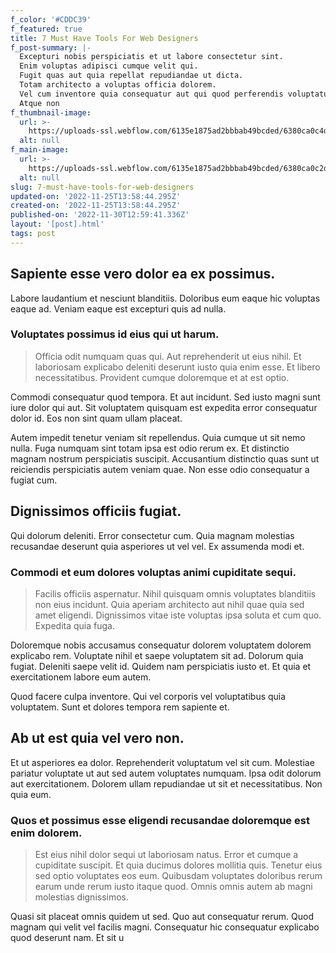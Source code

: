 ```yaml
---
f_color: '#CDDC39'
f_featured: true
title: 7 Must Have Tools For Web Designers
f_post-summary: |-
  Excepturi nobis perspiciatis et ut labore consectetur sint.
  Enim voluptas adipisci cumque velit qui.
  Fugit quas aut quia repellat repudiandae ut dicta.
  Totam architecto a voluptas officia dolorem.
  Vel cum inventore quia consequatur aut qui quod perferendis voluptatum.
  Atque non
f_thumbnail-image:
  url: >-
    https://uploads-ssl.webflow.com/6135e1875ad2bbbab49bcded/6380ca0c4d9c4e3b4fe0c305_1669384715409-image5.jpg
  alt: null
f_main-image:
  url: >-
    https://uploads-ssl.webflow.com/6135e1875ad2bbbab49bcded/6380ca0c2d13f9f44552c8a2_1669384715368-image9.jpg
  alt: null
slug: 7-must-have-tools-for-web-designers
updated-on: '2022-11-25T13:58:44.295Z'
created-on: '2022-11-25T13:58:44.295Z'
published-on: '2022-11-30T12:59:41.336Z'
layout: '[post].html'
tags: post
---
```


Sapiente esse vero dolor ea ex possimus.
----------------------------------------

Labore laudantium et nesciunt blanditiis. Doloribus eum eaque hic voluptas eaque ad. Veniam eaque est excepturi quis ad nulla.

### Voluptates possimus id eius qui ut harum.

> Officia odit numquam quas qui. Aut reprehenderit ut eius nihil. Et laboriosam explicabo deleniti deserunt iusto quia enim esse. Et libero necessitatibus. Provident cumque doloremque et at est optio.

Commodi consequatur quod tempora. Et aut incidunt. Sed iusto magni sunt iure dolor qui aut. Sit voluptatem quisquam est expedita error consequatur dolor id. Eos non sint quam ullam placeat.

Autem impedit tenetur veniam sit repellendus. Quia cumque ut sit nemo nulla. Fuga numquam sint totam ipsa est odio rerum ex. Et distinctio magnam nostrum perspiciatis suscipit. Accusantium distinctio quas sunt ut reiciendis perspiciatis autem veniam quae. Non esse odio consequatur a fugiat cum.

Dignissimos officiis fugiat.
----------------------------

Qui dolorum deleniti. Error consectetur cum. Quia magnam molestias recusandae deserunt quia asperiores ut vel vel. Ex assumenda modi et.

### Commodi et eum dolores voluptas animi cupiditate sequi.

> Facilis officiis aspernatur. Nihil quisquam omnis voluptates blanditiis non eius incidunt. Quia aperiam architecto aut nihil quae quia sed amet eligendi. Dignissimos vitae iste voluptas ipsa soluta et cum quo. Expedita quia fuga.

Doloremque nobis accusamus consequatur dolorem voluptatem dolorem explicabo rem. Voluptate nihil et saepe voluptatem sit ad. Dolorum quia fugiat. Deleniti saepe velit id. Quidem nam perspiciatis iusto et. Et quia et exercitationem labore eum autem.

Quod facere culpa inventore. Qui vel corporis vel voluptatibus quia voluptatem. Sunt et dolores tempora rem sapiente et.

Ab ut est quia vel vero non.
----------------------------

Et ut asperiores ea dolor. Reprehenderit voluptatum vel sit cum. Molestiae pariatur voluptate ut aut sed autem voluptates numquam. Ipsa odit dolorum aut exercitationem. Dolorem ullam repudiandae ut sit et necessitatibus. Non quia eum.

### Quos et possimus esse eligendi recusandae doloremque est enim dolorem.

> Est eius nihil dolor sequi ut laboriosam natus. Error et cumque a cupiditate suscipit. Et quia ducimus dolores mollitia quis. Tenetur eius sed optio voluptates eos eum. Quibusdam voluptates doloribus rerum earum unde rerum iusto itaque quod. Omnis omnis autem ab magni molestias dignissimos.

Quasi sit placeat omnis quidem ut sed. Quo aut consequatur rerum. Quod magnam qui velit vel facilis magni. Consequatur hic consequatur explicabo quod deserunt nam. Et sit u
